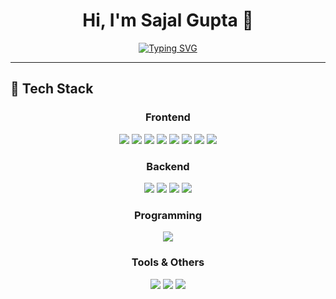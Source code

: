 <h1 align="center">Hi, I'm Sajal Gupta 👋</h1>

<!-- Animated subtitle -->
<div align="center">

<a href="#">
  <img src="https://readme-typing-svg.demolab.com?font=Fira+Code&size=22&pause=1000&color=1E90FF&center=true&vCenter=true&width=500&lines=Open+to+Grab+Opportunities;Tech+Enthusiast+%7C+Problem+Solver;Building+Web+Apps" alt="Typing SVG" />
</a>

</div>

---

## 🚀 Tech Stack

<div align="center">

### **Frontend**
<p>
<img src="https://img.shields.io/badge/HTML5-E34F26?style=for-the-badge&logo=html5&logoColor=white" />
<img src="https://img.shields.io/badge/CSS3-1572B6?style=for-the-badge&logo=css3&logoColor=white" />
<img src="https://img.shields.io/badge/JavaScript-F7DF1E?style=for-the-badge&logo=javascript&logoColor=black" />
<img src="https://img.shields.io/badge/TypeScript-3178C6?style=for-the-badge&logo=typescript&logoColor=white" />
<img src="https://img.shields.io/badge/TailwindCSS-06B6D4?style=for-the-badge&logo=tailwindcss&logoColor=white" />
<img src="https://img.shields.io/badge/React-20232A?style=for-the-badge&logo=react&logoColor=61DAFB" />
<img src="https://img.shields.io/badge/Redux-764ABC?style=for-the-badge&logo=redux&logoColor=white" />
<img src="https://img.shields.io/badge/Vite-646CFF?style=for-the-badge&logo=vite&logoColor=white" />
</p>

### **Backend**
<p>
<img src="https://img.shields.io/badge/Node.js-339933?style=for-the-badge&logo=nodedotjs&logoColor=white" />
<img src="https://img.shields.io/badge/Express.js-000000?style=for-the-badge&logo=express&logoColor=white" />
<img src="https://img.shields.io/badge/MongoDB-47A248?style=for-the-badge&logo=mongodb&logoColor=white" />
<img src="https://img.shields.io/badge/Appwrite-F02E65?style=for-the-badge&logo=appwrite&logoColor=white" />
</p>

### **Programming**
<p>
<img src="https://img.shields.io/badge/Java-ED8B00?style=for-the-badge&logo=openjdk&logoColor=white" />
</p>

### **Tools & Others**
<p>
<img src="https://img.shields.io/badge/Git-F05032?style=for-the-badge&logo=git&logoColor=white" />
<img src="https://img.shields.io/badge/GitHub-181717?style=for-the-badge&logo=github&logoColor=white" />
<img src="https://img.shields.io/badge/VS%20Code-007ACC?style=for-the-badge&logo=visualstudiocode&logoColor=white" />
</p>

</div>

